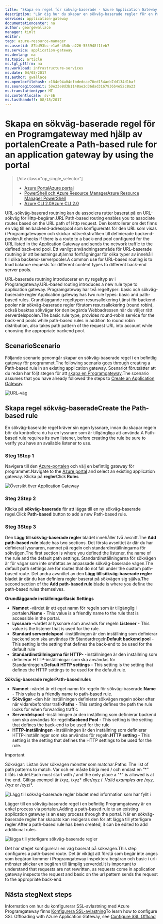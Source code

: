 ```yaml
---
title: "Skapa en regel för sökväg-baserade - Azure Application Gateway - Azure-portalen | Microsoft Docs"
description: "Lär dig hur du skapar en sökväg-baserade regler för en Programgateway med hjälp av portalen"
services: application-gateway
documentationcenter: na
author: georgewallace
manager: timlt
editor: 
tags: azure-resource-manager
ms.assetid: 87bd93bc-e1a6-45db-a226-555948f1feb7
ms.service: application-gateway
ms.devlang: na
ms.topic: article
ms.tgt_pltfrm: na
ms.workload: infrastructure-services
ms.date: 04/03/2017
ms.author: gwallace
ms.openlocfilehash: c184e94a04cfbdedcae70ed154aeb7dd134d1baf
ms.sourcegitcommit: 50e23e8d3b1148ae2d36dad3167936b4e52c8a23
ms.translationtype: MT
ms.contentlocale: sv-SE
ms.lasthandoff: 08/18/2017
---
```

# <a name="create-a-path-based-rule-for-an-application-gateway-by-using-the-portal"></a><span data-ttu-id="ee1b3-103">Skapa en sökväg-baserade regel för en Programgateway med hjälp av portalen</span><span class="sxs-lookup"><span data-stu-id="ee1b3-103">Create a Path-based rule for an application gateway by using the portal</span></span>

> [!div class="op_single_selector"]
> * [<span data-ttu-id="ee1b3-104">Azure Portal</span><span class="sxs-lookup"><span data-stu-id="ee1b3-104">Azure portal</span></span>](application-gateway-create-url-route-portal.md)
> * [<span data-ttu-id="ee1b3-105">PowerShell och Azure Resource Manager</span><span class="sxs-lookup"><span data-stu-id="ee1b3-105">Azure Resource Manager PowerShell</span></span>](application-gateway-create-url-route-arm-ps.md)
> * [<span data-ttu-id="ee1b3-106">Azure CLI 2.0</span><span class="sxs-lookup"><span data-stu-id="ee1b3-106">Azure CLI 2.0</span></span>](application-gateway-create-url-route-cli.md)

<span data-ttu-id="ee1b3-107">URL-sökväg-baserad routning kan du associera rutter baserat på en URL-sökväg för Http-begäran.</span><span class="sxs-lookup"><span data-stu-id="ee1b3-107">URL Path-based routing enables you to associate routes based on the URL path of Http request.</span></span> <span data-ttu-id="ee1b3-108">Den kontrollerar om det finns en väg till en backend-adresspool som konfigurerats för den URL som visas i Programgatewayen och skickar nätverkstrafiken till definierade backend-poolen.</span><span class="sxs-lookup"><span data-stu-id="ee1b3-108">It checks if there is a route to a back-end pool configured for the URL listed in the Application Gateway and sends the network traffic to the defined back-end pool.</span></span> <span data-ttu-id="ee1b3-109">Ett vanligt användningsområde för URL-baserade routning är att belastningsutjämna förfrågningar för olika typer av innehåll till olika backend-serverpooler.</span><span class="sxs-lookup"><span data-stu-id="ee1b3-109">A common use for URL-based routing is to load balance requests for different content types to different back-end server pools.</span></span>

<span data-ttu-id="ee1b3-110">URL-baserade routning introducerar en ny regeltyp av i Programgateway.</span><span class="sxs-lookup"><span data-stu-id="ee1b3-110">URL-based routing introduces a new rule type to application gateway.</span></span> <span data-ttu-id="ee1b3-111">Programgateway har två regeltyper: basic och sökväg-baserade regler.</span><span class="sxs-lookup"><span data-stu-id="ee1b3-111">Application gateway has two rule types: basic and path-based rules.</span></span> <span data-ttu-id="ee1b3-112">Grundläggande regeltypen resursallokering tjänst för backend-pooler när sökväg-baserade regler förutom resursallokering (round robin), också beaktas sökvägar för den begärda Webbadressen när du väljer rätt serverdelspoolen.</span><span class="sxs-lookup"><span data-stu-id="ee1b3-112">The basic rule type, provides round-robin service for the back-end pools while path-based rules in addition to round robin distribution, also takes path pattern of the request URL into account while choosing the appropriate backend pool.</span></span>

## <a name="scenario"></a><span data-ttu-id="ee1b3-113">Scenario</span><span class="sxs-lookup"><span data-stu-id="ee1b3-113">Scenario</span></span>

<span data-ttu-id="ee1b3-114">Följande scenario genomgår skapar en sökväg-baserade regel i en befintlig gateway för programmet.</span><span class="sxs-lookup"><span data-stu-id="ee1b3-114">The following scenario goes through creating a Path-based rule in an existing application gateway.</span></span>
<span data-ttu-id="ee1b3-115">Scenariot förutsätter att du redan har följt stegen för att [skapa en Programgateway](application-gateway-create-gateway-portal.md).</span><span class="sxs-lookup"><span data-stu-id="ee1b3-115">The scenario assumes that you have already followed the steps to [Create an Application Gateway](application-gateway-create-gateway-portal.md).</span></span>

![URL-väg][scenario]

## <span data-ttu-id="ee1b3-117"><a name="createrule"></a>Skapa regel sökväg-baserade</span><span class="sxs-lookup"><span data-stu-id="ee1b3-117"><a name="createrule"></a>Create the Path-based rule</span></span>

<span data-ttu-id="ee1b3-118">En sökväg-baserade regel kräver sin egen lyssnare, innan du skapar regeln bör du kontrollera du ha en lyssnare som är tillgängliga att använda.</span><span class="sxs-lookup"><span data-stu-id="ee1b3-118">A Path-based rule requires its own listener, before creating the rule be sure to verify you have an available listener to use.</span></span>

### <a name="step-1"></a><span data-ttu-id="ee1b3-119">Steg 1</span><span class="sxs-lookup"><span data-stu-id="ee1b3-119">Step 1</span></span>

<span data-ttu-id="ee1b3-120">Navigera till den [Azure-portalen](http://portal.azure.com) och välj en befintlig gateway för programmet.</span><span class="sxs-lookup"><span data-stu-id="ee1b3-120">Navigate to the [Azure portal](http://portal.azure.com) and select an existing application gateway.</span></span> <span data-ttu-id="ee1b3-121">Klicka på **regler**</span><span class="sxs-lookup"><span data-stu-id="ee1b3-121">Click **Rules**</span></span>

![Översikt över Application Gateway][1]

### <a name="step-2"></a><span data-ttu-id="ee1b3-123">Steg 2</span><span class="sxs-lookup"><span data-stu-id="ee1b3-123">Step 2</span></span>

<span data-ttu-id="ee1b3-124">Klicka på **sökväg-baserade** för att lägga till en ny sökväg-baserade regel.</span><span class="sxs-lookup"><span data-stu-id="ee1b3-124">Click **Path-based** button to add a new Path-based rule.</span></span>

### <a name="step-3"></a><span data-ttu-id="ee1b3-125">Steg 3</span><span class="sxs-lookup"><span data-stu-id="ee1b3-125">Step 3</span></span>

<span data-ttu-id="ee1b3-126">Den **Lägg till sökväg-baserade regler** bladet innehåller två avsnitt.</span><span class="sxs-lookup"><span data-stu-id="ee1b3-126">The **Add path-based rule** blade has two sections.</span></span> <span data-ttu-id="ee1b3-127">Det första avsnittet är där du har definierat lyssnaren, namnet på regeln och standardinställningarna för sökvägen.</span><span class="sxs-lookup"><span data-stu-id="ee1b3-127">The first section is where you defined the listener, the name of the rule and the default path settings.</span></span> <span data-ttu-id="ee1b3-128">Standardinställningarna för sökvägen är för vägar som inte omfattas av anpassade sökväg-baserade vägen.</span><span class="sxs-lookup"><span data-stu-id="ee1b3-128">The default path settings are for routes that do not fall under the custom path-based route.</span></span> <span data-ttu-id="ee1b3-129">Det andra avsnittet av den **Lägg till sökväg-baserade regler** bladet är där du kan definiera regler baserat på sökvägen sig själva.</span><span class="sxs-lookup"><span data-stu-id="ee1b3-129">The second section of the **Add path-based rule** blade is where you define the path-based rules themselves.</span></span>

<span data-ttu-id="ee1b3-130">**Grundläggande inställningar**</span><span class="sxs-lookup"><span data-stu-id="ee1b3-130">**Basic Settings**</span></span>

* <span data-ttu-id="ee1b3-131">**Namnet** -värdet är ett eget namn för regeln som är tillgänglig i portalen.</span><span class="sxs-lookup"><span data-stu-id="ee1b3-131">**Name** - This value is a friendly name to the rule that is accessible in the portal.</span></span>
* <span data-ttu-id="ee1b3-132">**Lyssnare** -värdet är lyssnare som används för regeln.</span><span class="sxs-lookup"><span data-stu-id="ee1b3-132">**Listener** - This value is the listener that is used for the rule.</span></span>
* <span data-ttu-id="ee1b3-133">**Standard serverdelspool** -inställningen är den inställning som definierar backend som ska användas för Standardregeln</span><span class="sxs-lookup"><span data-stu-id="ee1b3-133">**Default backend pool** - This setting is the setting that defines the back-end to be used for the default rule</span></span>
* <span data-ttu-id="ee1b3-134">**Standardinställningarna för HTTP-** -inställningen är den inställning som definierar HTTP-inställningar som ska användas för Standardregeln.</span><span class="sxs-lookup"><span data-stu-id="ee1b3-134">**Default HTTP settings** - This setting is the setting that defines the HTTP settings to be used for the default rule.</span></span>

<span data-ttu-id="ee1b3-135">**Sökväg-baserade regler**</span><span class="sxs-lookup"><span data-stu-id="ee1b3-135">**Path-based rules**</span></span>

* <span data-ttu-id="ee1b3-136">**Namnet** -värdet är ett eget namn för regeln för sökväg-baserade.</span><span class="sxs-lookup"><span data-stu-id="ee1b3-136">**Name** - This value is a friendly name to path-based rule.</span></span>
* <span data-ttu-id="ee1b3-137">**Sökvägar** -den här inställningen definierar sökvägen regeln söker efter när vidarebefordrar trafik</span><span class="sxs-lookup"><span data-stu-id="ee1b3-137">**Paths** - This setting defines the path the rule looks for when forwarding traffic</span></span>
* <span data-ttu-id="ee1b3-138">**Serverdelspool** -inställningen är den inställning som definierar backend som ska användas för regeln</span><span class="sxs-lookup"><span data-stu-id="ee1b3-138">**Backend Pool** - This setting is the setting that defines the back-end to be used for the rule</span></span>
* <span data-ttu-id="ee1b3-139">**HTTP-inställningen** -inställningen är den inställning som definierar HTTP-inställningar som ska användas för regeln.</span><span class="sxs-lookup"><span data-stu-id="ee1b3-139">**HTTP setting** - This setting is the setting that defines the HTTP settings to be used for the rule.</span></span>

> [!IMPORTANT]
> <span data-ttu-id="ee1b3-140">Sökvägar: Listan över sökvägen mönster som matchar.</span><span class="sxs-lookup"><span data-stu-id="ee1b3-140">Paths: The list of path patterns to match.</span></span> <span data-ttu-id="ee1b3-141">Var och en måste börja med / och endast en ”\*” tillåts i slutet.</span><span class="sxs-lookup"><span data-stu-id="ee1b3-141">Each must start with / and the only place a "\*" is allowed is at the end.</span></span> <span data-ttu-id="ee1b3-142">Giltiga exempel är /xyz, /xyz* eller/xyz / *.</span><span class="sxs-lookup"><span data-stu-id="ee1b3-142">Valid examples are /xyz, /xyz* or /xyz/*.</span></span>  

![Lägg till sökväg-baserade regler bladet med information som har fyllt i][2]

<span data-ttu-id="ee1b3-144">Lägger till en sökväg-baserade regel i en befintlig Programgateway är en enkel process via portalen.</span><span class="sxs-lookup"><span data-stu-id="ee1b3-144">Adding a path-based rule to an existing application gateway is an easy process through the portal.</span></span> <span data-ttu-id="ee1b3-145">När en sökväg-baserade regler har skapats kan redigeras den för att lägga till ytterligare regler.</span><span class="sxs-lookup"><span data-stu-id="ee1b3-145">After a path-based rule has been created, it can be edited to add additional rules.</span></span> 

![lägga till ytterligare sökväg-baserade regler][3]

<span data-ttu-id="ee1b3-147">Det här steget konfigurerar en väg baserat på sökvägen.</span><span class="sxs-lookup"><span data-stu-id="ee1b3-147">This step configures a path-based route.</span></span> <span data-ttu-id="ee1b3-148">Det är viktigt att förstå som begär inte anges som begäran kommer i Programgateway inspektera begäran och basic i url-mönster skickar en begäran till lämplig serverdel.</span><span class="sxs-lookup"><span data-stu-id="ee1b3-148">It is important to understand that requests are not rewritten, as requests come in application gateway inspects the request and basic on the url pattern sends the request to the appropriate back-end.</span></span>

## <a name="next-steps"></a><span data-ttu-id="ee1b3-149">Nästa steg</span><span class="sxs-lookup"><span data-stu-id="ee1b3-149">Next steps</span></span>

<span data-ttu-id="ee1b3-150">Information om hur du konfigurerar SSL-avlastning med Azure Programgateway finns [Konfigurera SSL-avlastning](application-gateway-ssl-portal.md)</span><span class="sxs-lookup"><span data-stu-id="ee1b3-150">To learn how to configure SSL Offloading with Azure Application Gateway, see [Configure SSL Offload](application-gateway-ssl-portal.md)</span></span>

[1]: ./media/application-gateway-create-url-route-portal/figure1.png
[2]: ./media/application-gateway-create-url-route-portal/figure2.png
[3]: ./media/application-gateway-create-url-route-portal/figure3.png
[scenario]: ./media/application-gateway-create-url-route-portal/scenario.png
